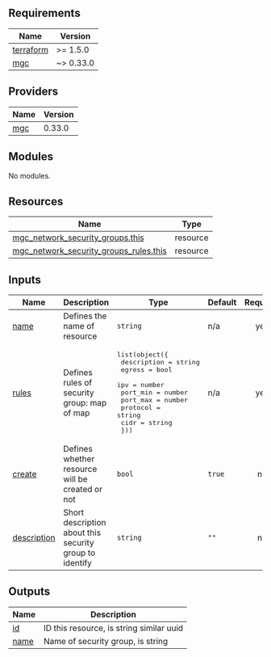## Requirements

| Name | Version |
|------|---------|
| <a name="requirement_terraform"></a> [terraform](#requirement\_terraform) | >= 1.5.0 |
| <a name="requirement_mgc"></a> [mgc](#requirement\_mgc) | ~> 0.33.0 |

## Providers

| Name | Version |
|------|---------|
| <a name="provider_mgc"></a> [mgc](#provider\_mgc) | 0.33.0 |

## Modules

No modules.

## Resources

| Name | Type |
|------|------|
| [mgc_network_security_groups.this](https://registry.terraform.io/providers/MagaluCloud/mgc/latest/docs/resources/network_security_groups) | resource |
| [mgc_network_security_groups_rules.this](https://registry.terraform.io/providers/MagaluCloud/mgc/latest/docs/resources/network_security_groups_rules) | resource |

## Inputs

| Name | Description | Type | Default | Required |
|------|-------------|------|---------|:--------:|
| <a name="input_name"></a> [name](#input\_name) | Defines the name of resource | `string` | n/a | yes |
| <a name="input_rules"></a> [rules](#input\_rules) | Defines rules of security group: map of map | <pre>list(object({<br>    description = string<br>    egress      = bool<br>    ipv         = number<br>    port_min    = number<br>    port_max    = number<br>    protocol    = string<br>    cidr        = string<br>  }))</pre> | n/a | yes |
| <a name="input_create"></a> [create](#input\_create) | Defines whether resource will be created or not | `bool` | `true` | no |
| <a name="input_description"></a> [description](#input\_description) | Short description about this security group to identify | `string` | `""` | no |

## Outputs

| Name | Description |
|------|-------------|
| <a name="output_id"></a> [id](#output\_id) | ID this resource, is string similar uuid |
| <a name="output_name"></a> [name](#output\_name) | Name of security group, is string |